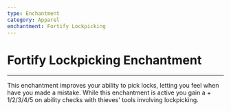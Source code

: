 ```yaml
---
type: Enchantment
category: Apparel
enchantment: Fortify Lockpicking
---
```

# Fortify Lockpicking Enchantment
---
This enchantment improves your ability to pick locks, letting you feel when have you made a mistake. While this enchantment is active you gain a + 1/2/3/4/5 on ability checks with thieves' tools involving lockpicking.